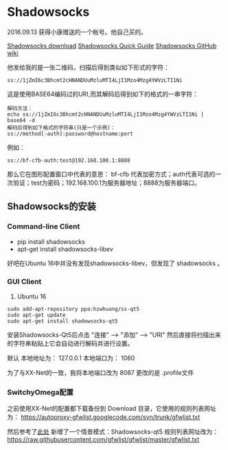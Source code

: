 # Shadowsocks
2016.09.13 获得小康赠送的一个帐号。他自己买的。

[Shadowsocks download](https://shadowsocks.org/en/download/clients.html)
[Shadowsocks Quick Guide](https://shadowsocks.org/en/config/quick-guide.html)
[Shadowsocks GitHub wiki](https://github.com/shadowsocks/shadowsocks-qt5/wiki/Installation "参考这个")

他发给我的是一张二维码，扫描后得到类似如下形式的字符：  
```
ss://1jZmI6c3Bhcmt2cHNANDUuMzluMTI4LjI1Mzo4Mzg4YWVzLTI1Ni
```

这是使用BASE64编码过的URI,而其解码后得到如下的格式的一串字符：

	解码方法： 
	echo ss://1jZmI6c3Bhcmt2cHNANDUuMzluMTI4LjI1Mzo4Mzg4YWVzLTI1Ni | base64 -d
	解码后得到如下格式的字符串(只是一个示例)：
	ss://method[-auth]:password@hostname:port

例如：

	ss://bf-cfb-auth:test@192.168.100.1:8888

那么它在图形配置窗口中代表的意思： bf-cfb 代表加密方式；auth代表可选的一次验证；test为密码；192.168.100.1为服务器地址；8888为服务器端口。


## Shadowsocks的安装

### Command-line Client

- pip install shadowsocks
- apt-get install shadowsocks-libev

好吧在Ubuntu 16中并没有发现shadowsocks-libev，但发现了 shadowsocks 。

### GUI Client

1. Ubuntu 16

```
sudo add-apt-repository ppa:hzwhuang/ss-qt5
sudo apt-get update
sudo apt-get install shadowsocks-qt5
```

安装Shadowsocks-Qt5后点击 "连接" --> "添加" --> "URI" 然后直接将扫描出来的字符串粘贴上它会自动进行解码并进行设置。


默认
本地地址为： 127.0.0.1
本地端口为： 1080

为了与XX-Net的一致，我将本地端口改为 8087
更改的是 .profile文件


### SwitchyOmega配置
之前使用XX-Net的配置都下载备份到 Download 目录，它使用的规则列表网址为：
https://autoproxy-gfwlist.googlecode.com/svn/trunk/gfwlist.txt

然后参考了[此处](https://aitanlu.com/ubuntu-shadowsocks-ke-hu-duan-pei-zhi.html)
新增了一个情景模式：Shadowsocks-qt5 
规则列表网址改为：
https://raw.githubusercontent.com/gfwlist/gfwlist/master/gfwlist.txt

